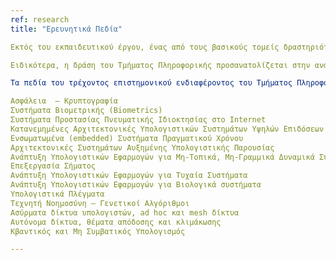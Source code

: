 ```yaml
---
ref: research
title: "Ερευνητικά Πεδία"

Eκτός του εκπαιδευτικού έργου, ένας από τους βασικούς τομείς δραστηριότητας  του Τμήματος Πληροφορικής του Ιονίου Πανεπιστημίου είναι και η ανάπτυξη ερευνητικής δράσης.

Ειδικότερα, η δράση του Τμήματος Πληροφορικής προσανατολίζεται στην ανάπτυξη καινοτόμων εφαρμογών στα ερευνητικά πεδία των Πληροφοριακών Συστημάτων και των Ανθρωπιστικών – Κοινωνικών Επιστημών.

Τα πεδία του τρέχοντος επιστημονικού ενδιαφέροντος του Τμήματος Πληροφορικής εστιάζονται στις παρακάτω θεματικές ενότητες:

Ασφάλεια  – Κρυπτογραφία
Συστήματα Βιομετρικής (Biometrics)
Συστήματα Προστασίας Πνευματικής Ιδιοκτησίας στο Internet
Κατανεμημένες Αρχιτεκτονικές Υπολογιστικών Συστημάτων Υψηλών Επιδόσεων
Ενσωματωμένα (embedded) Συστήματα Πραγματικού Χρόνου
Αρχιτεκτονικές Συστημάτων Αυξημένης Υπολογιστικής Παρουσίας
Ανάπτυξη Υπολογιστικών Εφαρμογών για Μη-Τοπικά, Μη-Γραμμικά Δυναμικά Συστήματα
Επεξεργασία Σήματος
Ανάπτυξη Υπολογιστικών Εφαρμογών για Τυχαία Συστήματα
Ανάπτυξη Υπολογιστικών Εφαρμογών για Βιολογικά συστήματα
Υπολογιστικά Πλέγματα
Τεχνητή Νοημοσύνη – Γενετικοί Αλγόριθμοι
Ασύρματα δίκτυα υπολογιστών, ad hoc και mesh δίκτυα
Αυτόνομα δίκτυα, θέματα απόδοσης και κλιμάκωσης
Κβαντικός και Μη Συμβατικός Υπολογισμός

---
```

